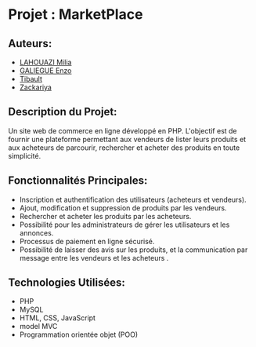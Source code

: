 # Projet : MarketPlace

## Auteurs:
- [LAHOUAZI Milia](https://github.com/melialhz)
- [GALIEGUE Enzo](https://github.com/Enzo0011)
- [Tibault](https://github.com/tibaaault)
- [Zackariya](https://github.com/ZakariyaOSK)

## Description du Projet:

Un site web de commerce en ligne développé en PHP. L'objectif est de fournir une plateforme permettant aux vendeurs de lister leurs produits et aux acheteurs de parcourir, rechercher et acheter des produits en toute simplicité.

## Fonctionnalités Principales:

- Inscription et authentification des utilisateurs (acheteurs et vendeurs).
- Ajout, modification et suppression de produits par les vendeurs.
- Rechercher et acheter les produits par les acheteurs.
- Possibilité pour les administrateurs de gérer les utilisateurs et les annonces.
- Processus de paiement en ligne sécurisé.
- Possibilité de laisser des avis sur les produits, et la communication par message entre les vendeurs et les acheteurs .

## Technologies Utilisées:

- PHP
- MySQL
- HTML, CSS, JavaScript
- model MVC
- Programmation orientée objet (POO)




